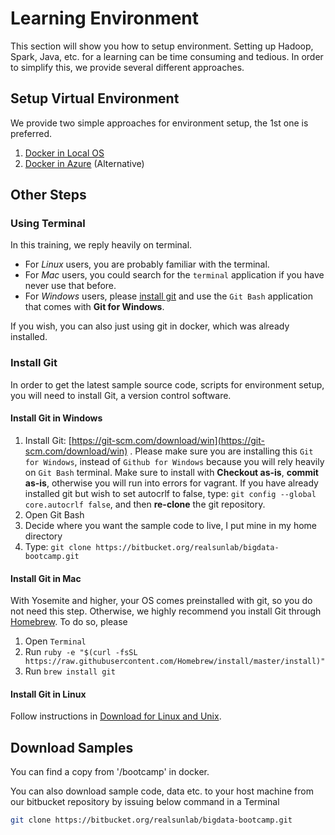---
---
# Learning Environment

This section will show you how to setup environment. Setting up Hadoop, Spark, Java, etc. for a learning can be time consuming and tedious. In order to simplify this, we provide several different approaches.

## Setup Virtual Environment

We provide two simple approaches for environment setup, the 1st one is preferred.

1. [Docker in Local OS](/env/env-local-docker.html)
2. [Docker in Azure](/env/env-azure-docker.html) (Alternative)

## Other Steps

### Using  Terminal

In this training, we reply heavily on terminal.

- For *Linux* users, you are probably familiar with the terminal.
- For *Mac* users, you could search for the `terminal` application if you have never use that before.
- For *Windows* users, please [install git](#install-git) and use the `Git Bash` application that comes with **Git for Windows**.

If you wish, you can also just using git in docker, which was already installed.

### Install Git

In order to get the latest sample source code, scripts for environment setup, you will need to install Git, a version control software.

#### Install Git in Windows

1. Install Git: [https://git-scm.com/download/win](https://git-scm.com/download/win) . Please make sure you are installing this `Git for Windows`, instead of `Github for Windows` because you will rely heavily on `Git Bash` terminal. Make sure to install with **Checkout as-is**, **commit as-is**, otherwise you will run into errors for vagrant. If you have already installed git but wish to set autocrlf to false, type: `git config --global core.autocrlf false`, and then **re-clone** the git repository.
2. Open Git Bash
3. Decide where you want the sample code to live, I put mine in my home directory
4. Type: `git clone https://bitbucket.org/realsunlab/bigdata-bootcamp.git`

#### Install Git in Mac

With Yosemite and higher, your OS comes preinstalled with git, so you do not need this step.
Otherwise, we highly recommend you install Git through [Homebrew](http://brew.sh). To do so, please

1. Open `Terminal`
2. Run `ruby -e "$(curl -fsSL https://raw.githubusercontent.com/Homebrew/install/master/install)"`
3. Run `brew install git`

#### Install Git in Linux

Follow instructions in [Download for Linux and Unix](https://git-scm.com/download/linux).

## Download Samples

You can find a copy from '/bootcamp' in docker.

You can also download sample code, data etc. to your host machine from our bitbucket repository by issuing below command in a Terminal

```bash
git clone https://bitbucket.org/realsunlab/bigdata-bootcamp.git
```

